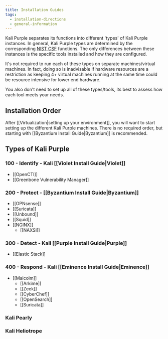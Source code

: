 ```yaml
---
title: Installation Guides
tags:
  - installation-directions
  - general-information
---
```

Kali Purple separates its functions into different 'types' of Kali Purple instances. In general, Kali Purple types are determined by the corresponding [NIST CSF](https://nvlpubs.nist.gov/nistpubs/CSWP/NIST.CSWP.29.pdf) functions. The only differences between these instances is the specific tools installed and how they are configured. 

It's not required to run each of these types on separate machines/virtual machines. In fact, doing so is inadvisable if hardware resources are a restriction as keeping 4+ virtual machines running at the same time could be resource intensive for lower end hardware.

You also don't need to set up all of these types/tools, its best to assess how each tool meets your needs.

## Installation Order
After [[Virtualization|setting up your environment]], you will want to start setting up the different Kali Purple machines. There is no required order, but starting with [[Byzantium Install Guide|Byzantium]] is recommended.

## Types of Kali Purple
### 100 - Identify - Kali [[Violet Install Guide|Violet]]
- [[OpenCTI]]
- [[Greenbone Vulnerability Manager]]
### 200 - Protect - [[Byzantium Install Guide|Byzantium]]
- [[OPNsense]]
- [[Suricata]]
- [[Unbound]]
- [[Squid]]
- [[NGINX]]
	- [[NAXSI]]

### 300 - Detect - Kali [[Purple Install Guide|Purple]]
- [[Elastic Stack]]
### 400 - Respond - Kali [[Eminence Install Guide|Eminence]]
- [[Malcolm]]
	- [[Arkime]]
	- [[Zeek]]
	- [[CyberChef]]
	- [[OpenSearch]]
	- [[Suricata]]

### Kali Pearly

### Kali Heliotrope